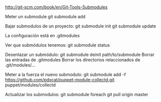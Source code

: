 http://git-scm.com/book/en/Git-Tools-Submodules

Meter un submodule
git submodule add <url> <path>

Bajar submodulos de un proyecto:
git submodule init
git submodule update

La configuración está en .gitmodules

Ver que submódulos tenemos:
git submodule status

Desenlazar un submódulo:
git submodule deinit path/to/submodule
Borrar las entradas de .gitmodules
Borrar los directorios relaccionados de .git/modules/...

Meter a la fuerza el nuevo submodulo: git submodule add -f https://github.com/pdxcat/puppet-module-collectd.git puppet/modules/collectd


Actualizar los submodulos:
git submodule foreach git pull origin master
